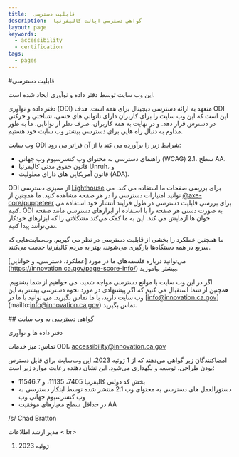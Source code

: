 ```yaml
---
title:  قابلیت دسترسی
description:  گواهی دسترسی ایالت کالیفرنیا
layout: page
keywords:
  - accessibility
  - certification
tags:
  - pages
---
```


#قابلیت دسترسی

این وب سایت توسط دفتر داده و نوآوری ایجاد شده است.

دفتر داده و نوآوری (ODI) متعهد به ارائه دسترسی دیجیتال برای همه است. هدف ODI این است که این وب سایت را برای کاربران دارای ناتوانی های حسی، شناختی و حرکتی در دسترس قرار دهد. و در نهایت به همه کاربران، صرف نظر از توانایی. ما به طور مداوم به دنبال راه هایی برای دسترسی بیشتر وب سایت خود هستیم.

وب سایت ODI شرایط زیر را برآورده می کند یا از آن فراتر می رود:

* راهنمای دسترسی به محتوای وب کنسرسیوم وب جهانی (WCAG) 2.1، سطح AA،
* قانون حقوق مدنی کالیفرنیا Unruh، و
* قانون آمریکایی های دارای معلولیت (ADA).

ODI از ممیزی دسترسی [Lighthouse](https://developer.chrome.com/en/docs/lighthouse/performance/performance-scoring/) برای بررسی صفحات ما استفاده می کند. می توانید امتیازات دسترسی را در هر صفحه مشاهده کنید. ما همچنین از [@axe-core/puppeteer](https://www.npmjs.com/package/@axe-core/puppeteer) برای بررسی قابلیت دسترسی در طول فرآیند انتشار خود استفاده می کنیم. ODI به صورت دستی هر صفحه را با استفاده از ابزارهای دسترسی مانند صفحه خوان ها آزمایش می کند. این به ما کمک می‌کند مشکلاتی را که ابزارهای خودکار نمی‌توانند پیدا کنیم.

ما همچنین عملکرد را بخشی از قابلیت دسترسی در نظر می گیریم. وب‌سایت‌هایی که سریع در همه دستگاه‌ها بارگیری می‌شوند، بهتر به مردم کالیفرنیا خدمت می‌کنند.

می‌توانید درباره فلسفه‌های ما در مورد [عملکرد، دسترسی، و خوانایی] (https://innovation.ca.gov/page-score-info/) بیشتر بیاموزید.

اگر در این وب سایت با موانع دسترسی مواجه شدید، می خواهیم از شما بشنویم. همچنین از شما استقبال می کنیم که اگر پیشنهادی در مورد نحوه دسترسی بیشتر به این وب سایت دارید، با ما تماس بگیرید. می توانید با ما در [info@innovation.ca.gov] (mailto:info@innovation.ca.gov) تماس بگیرید.

\## گواهی دسترسی به وب سایت

دفتر داده ها و نوآوری

تماس: میز خدمات ODI، [accessibility@innovation.ca.gov](mailto:accessibility@innovation.ca.gov)

امضاکنندگان زیر گواهی می‌دهند که از 1 ژوئیه 2023، این وب‌سایت برای قابل دسترس بودن طراحی، توسعه و نگهداری می‌شود. این نشان دهنده رعایت موارد زیر است:

* بخش کد دولتی کالیفرنیا 7405، 11135، و 11546.7
* دستورالعمل های دسترسی به محتوای وب 2.1 منتشر شده توسط ابتکار دسترسی به وب کنسرسیوم جهانی وب
* در حداقل سطح معیارهای موفقیت AA

/s/ Chad Bratton <br>

مدیر ارشد اطلاعات < br>

1. ژوئیه 2023
